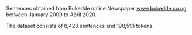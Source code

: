 Sentences obtained from Bukedde online Newspaper www.bukedde.co.ug between January 2009 to April 2020.

The dataset consists of 8,423 sentences and 190,591 tokens.

<!--

-------------------------------
| Category | Number of articles|
|----------|---------------------|
| agriculture | 15 |
| local news | 30 |
| sports | 15 |
| economy | 30 |
| politcs | 30 |
| culture | 30 |
| health | 16 |
| sports | 30 |
| entertainment | 30 |
| religion | 30 |
| tourism | 30 |
| technology | 30 |

-->

